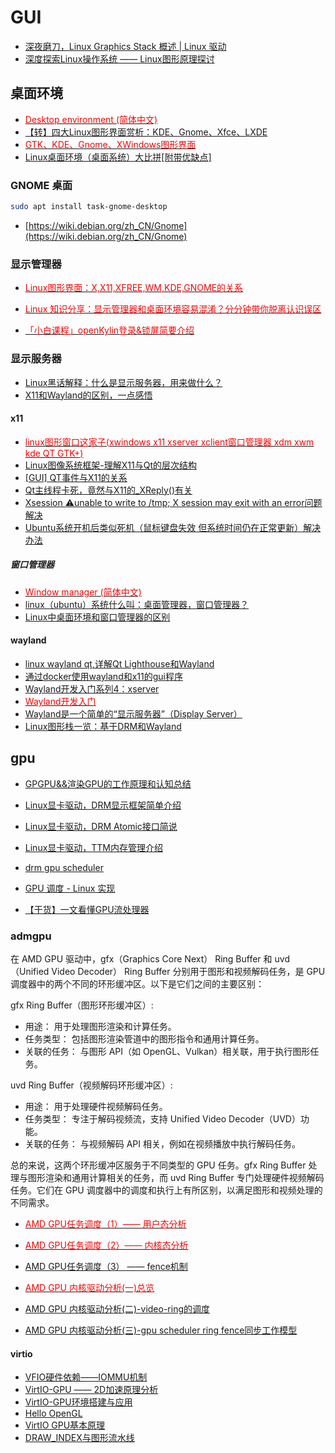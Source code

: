 
# GUI

- [深夜磨刀，Linux Graphics Stack 概述 | Linux 驱动](https://zhuanlan.zhihu.com/p/414403029)
- [深度探索Linux操作系统 —— Linux图形原理探讨](https://blog.csdn.net/Liuqz2009/article/details/134988734)

## 桌面环境

- [<font color=Red>Desktop environment (简体中文)</font>](https://wiki.archlinux.org/title/Desktop_environment_(%E7%AE%80%E4%BD%93%E4%B8%AD%E6%96%87))
- [【转】四大Linux图形界面赏析：KDE、Gnome、Xfce、LXDE](https://blog.csdn.net/chantal20080409/article/details/82986283)
- [<font color=Red>GTK、KDE、Gnome、XWindows图形界面</font>](https://blog.csdn.net/iteye_4195/article/details/82522264)
- [Linux桌面环境（桌面系统）大比拼[附带优缺点]](http://c.biancheng.net/view/2912.html)

### GNOME 桌面

```bash
sudo apt install task-gnome-desktop
```

- [https://wiki.debian.org/zh_CN/Gnome](https://wiki.debian.org/zh_CN/Gnome)

### 显示管理器

- [<font color=Red>Linux图形界面：X,X11,XFREE,WM,KDE,GNOME的关系</font>](http://www.javashuo.com/article/p-yftqzthz-cp.html)

- [<font color=Red>Linux 知识分享：显示管理器和桌面环境容易混淆？分分钟带你脱离认识误区</font>](https://zhuanlan.zhihu.com/p/272740410)
- [<font color=Red>「小白课程」openKylin登录&锁屏简要介绍</font>](https://www.toutiao.com/article/7174576146997625352)

### 显示服务器

- [Linux黑话解释：什么是显示服务器，用来做什么？](https://www.toutiao.com/article/6869367787744133636/)
- [X11和Wayland的区别，一点感悟](https://blog.csdn.net/sunxiaopengsun/article/details/119895985)

#### x11

- [<font color=Red>linux图形窗口这家子(xwindows x11 xserver xclient窗口管理器 xdm xwm kde QT GTK+)</font>](https://blog.csdn.net/u014305876/article/details/89475789)
- [Linux图像系统框架-理解X11与Qt的层次结构](https://www.cnblogs.com/newjiang/p/8414625.html)
- [[GUI] QT事件与X11的关系](https://www.cnblogs.com/yongpenghan/p/4555634.html)
- [Qt主线程卡死，竟然与X11的_XReply()有关](https://www.cnblogs.com/winafa/p/14206600.html)
- [Xsession :warning:unable to write to /tmp; X session may exit with an error问题解决](https://blog.csdn.net/moyu123456789/article/details/90483108)
- [Ubuntu系统开机后类似死机（鼠标键盘失效 但系统时间仍在正常更新）解决办法](https://www.cnblogs.com/yutian-blogs/p/13549657.html)

##### 窗口管理器

- [<font color=Red>Window manager (简体中文)</font>](https://wiki.archlinux.org/title/Window_manager_(%E7%AE%80%E4%BD%93%E4%B8%AD%E6%96%87))
- [linux（ubuntu）系统什么叫：桌面管理器，窗口管理器？](https://my.oschina.net/aspirs/blog/607710)
- [Linux中桌面环境和窗口管理器的区别](https://geek-docs.com/linux/linux-ask-answer/difference-between-desktop-environment-vs-window-manager-in-linux.html)

#### wayland

- [linux wayland qt,详解Qt Lighthouse和Wayland](https://blog.csdn.net/weixin_36156325/article/details/116895549)
- [通过docker使用wayland和x11的gui程序](https://blog.csdn.net/yogoloth/article/details/105683815)
- [Wayland开发入门系列4：xserver](https://blog.csdn.net/qq_26056015/article/details/122406051)
- [<font color=Red>Wayland开发入门</font>](https://blog.csdn.net/qq_26056015/category_11559440.html)
- [Wayland是一个简单的“显示服务器”（Display Server）](https://www.baike.com/wikiid/3479851875664899506)
- [Linux图形栈一览：基于DRM和Wayland](https://blog.csdn.net/M120674/article/details/123534336)

## gpu

- [GPGPU&&渲染GPU的工作原理和认知总结](https://blog.csdn.net/tugouxp/article/details/126594480)
- [Linux显卡驱动，DRM显示框架简单介绍](https://www.toutiao.com/article/6973922609868063264)
- [Linux显卡驱动，DRM Atomic接口简说](https://www.toutiao.com/article/6982072379140784670)
- [Linux显卡驱动，TTM内存管理介绍](https://www.toutiao.com/article/6989969291902763558)

- [drm gpu scheduler](https://blog.csdn.net/xuelin273/article/details/131297186)
- [GPU 调度 - Linux 实现](https://mp.weixin.qq.com/s/_oe409y93Qm5l3j3o_-P8Q)

- [【干货】一文看懂GPU流处理器](https://mp.weixin.qq.com/s/IHardB0dyky8fhgQkU55pw)

### admgpu

在 AMD GPU 驱动中，gfx（Graphics Core Next） Ring Buffer 和 uvd（Unified Video Decoder） Ring Buffer 分别用于图形和视频解码任务，是 GPU 调度器中的两个不同的环形缓冲区。以下是它们之间的主要区别：

gfx Ring Buffer（图形环形缓冲区）:

- 用途： 用于处理图形渲染和计算任务。
- 任务类型： 包括图形渲染管道中的图形指令和通用计算任务。
- 关联的任务： 与图形 API（如 OpenGL、Vulkan）相关联，用于执行图形任务。

uvd Ring Buffer（视频解码环形缓冲区）:

- 用途： 用于处理硬件视频解码任务。
- 任务类型： 专注于解码视频流，支持 Unified Video Decoder（UVD）功能。
- 关联的任务： 与视频解码 API 相关，例如在视频播放中执行解码任务。

总的来说，这两个环形缓冲区服务于不同类型的 GPU 任务。gfx Ring Buffer 处理与图形渲染和通用计算相关的任务，而 uvd Ring Buffer 专门处理硬件视频解码任务。它们在 GPU 调度器中的调度和执行上有所区别，以满足图形和视频处理的不同需求。

- [<font color=Red>AMD GPU任务调度（1）—— 用户态分析</font>](https://blog.csdn.net/huang987246510/article/details/106658889)
- [<font color=Red>AMD GPU任务调度（2）—— 内核态分析</font>](https://blog.csdn.net/huang987246510/article/details/106737570)
- [AMD GPU任务调度（3） —— fence机制](https://blog.csdn.net/huang987246510/article/details/106865386)

- [<font color=Red>AMD GPU 内核驱动分析(一)总览</font>](https://blog.csdn.net/tugouxp/article/details/132819114)
- [AMD GPU 内核驱动分析(二)-video-ring的调度](https://blog.csdn.net/tugouxp/article/details/132953439)
- [AMD GPU 内核驱动分析(三)-gpu scheduler ring fence同步工作模型](https://blog.csdn.net/tugouxp/article/details/133519133)

#### virtio

- [VFIO硬件依赖——IOMMU机制](https://blog.csdn.net/huang987246510/article/details/106179145)
- [VirtIO-GPU —— 2D加速原理分析](https://blog.csdn.net/huang987246510/article/details/106254294)
- [VirtIO-GPU环境搭建与应用](https://blog.csdn.net/huang987246510/article/details/106245900)
- [Hello OpenGL](https://blog.csdn.net/huang987246510/article/details/106322012)
- [VirtIO GPU基本原理](https://blog.csdn.net/huang987246510/article/details/107729881)
- [DRAW_INDEX与图形流水线](https://blog.csdn.net/huang987246510/article/details/107283374)
